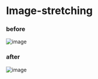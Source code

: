# Image-stretching

### before
![image](https://user-images.githubusercontent.com/44018024/114233595-8b000a80-99b8-11eb-971b-1dd8442dca8f.png)

### after
![image](https://user-images.githubusercontent.com/44018024/114233616-93584580-99b8-11eb-81c8-acbbf09e0b4c.png)
